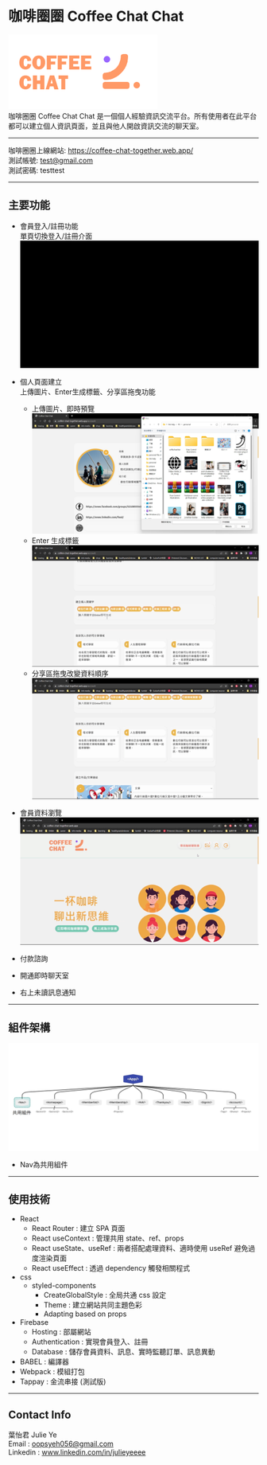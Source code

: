 # 咖啡圈圈 Coffee Chat Chat
![](https://raw.githubusercontent.com/JulieYeeee/coffee-chat-chat/main/static/picture/logo2.png)  
咖啡圈圈 Coffee Chat Chat 是一個個人經驗資訊交流平台。所有使用者在此平台都可以建立個人資訊頁面，並且與他人開啟資訊交流的聊天室。  

****  
咖啡圈圈上線網站: https://coffee-chat-together.web.app/  
測試帳號: test@gmail.com  
測試密碼: testtest  
****  
## 主要功能  
+ 會員登入/註冊功能  
單頁切換登入/註冊介面  
![](https://github.com/JulieYeeee/git-work/blob/main/%E7%99%BB%E5%85%A5.gif)   


+ 個人頁面建立  
上傳圖片、Enter生成標籤、分享區拖曳功能  
  + 上傳圖片、即時預覽  
  ![](https://github.com/JulieYeeee/git-work/blob/main/1655058502484.jpg)  
  + Enter 生成標籤  
  ![](https://github.com/JulieYeeee/git-work/blob/main/%E6%A8%99%E7%B1%A4.gif)  
  + 分享區拖曳改變資料順序  
  ![](https://github.com/JulieYeeee/git-work/blob/main/%E6%8B%96%E6%9B%B3.gif)  



+ 會員資料瀏覽  
   ![](https://github.com/JulieYeeee/git-work/blob/main/%E7%80%8F%E8%A6%BD%E6%9C%83%E5%93%A1.gif) 



+ 付款諮詢  


+ 開通即時聊天室  

+ 右上未讀訊息通知
****  
## 組件架構
![](https://github.com/JulieYeeee/git-work/blob/main/1655057317355.jpg)   
+ Nav為共用組件

****  
## 使用技術  
+ React
  + React Router : 建立 SPA 頁面
  + React useContext : 管理共用 state、ref、props
  + React useState、useRef : 兩者搭配處理資料、適時使用 useRef 避免過度渲染頁面
  + React useEffect : 透過 dependency 觸發相關程式
+ css
  + styled-components
    + CreateGlobalStyle : 全局共通 css 設定
    + Theme : 建立網站共同主題色彩 
    + Adapting based on props
+ Firebase  
  +  Hosting : 部屬網站
  +  Authentication : 實現會員登入、註冊
  +  Database : 儲存會員資料、訊息、實時監聽訂單、訊息異動
+ BABEL : 編譯器
+ Webpack : 模組打包 
+ Tappay : 金流串接 (測試版)

****  
## Contact Info
葉怡君 Julie Ye  
Email : oopsyeh056@gmail.com  
Linkedin : www.linkedin.com/in/julieyeeee   
